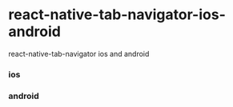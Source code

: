 # react-native-tab-navigator-ios-android
react-native-tab-navigator ios and android

### ios

### android
